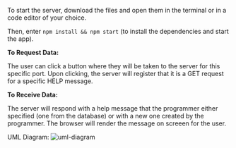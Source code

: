 To start the server, download the files and open them in the terminal or in a code editor of your choice.

Then, enter `npm install && npm start` (to install the dependencies and start the app).

<b>To Request Data: </b>
<p>The user can click a button where they will be taken to the server for this specific port.
Upon clicking, the server will register that it is a GET request for a specific HELP message. </p>

<b>To Receive Data: </b>
<p>The server will respond with a help message that the programmer either specified (one from the database) or with a new one created by the programmer. 
The browser will render the message on screeen for the user. </p>

UML Diagram: 
<img src="https://i.ibb.co/9gXkgd1/uml-diagram.png" alt="uml-diagram" border="0" /></a>
